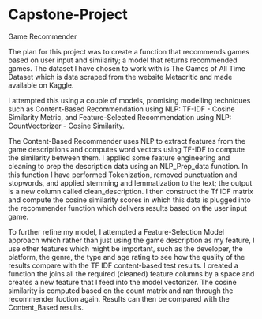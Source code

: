 # Capstone-Project
Game Recommender 

The plan for this project was to create a function that recommends games based on user input and similarity; a model that returns recommended games. The dataset I have chosen to work with is The Games of All Time Dataset which is data scraped from the website Metacritic and made available on Kaggle.

I attempted this using a couple of models, promising modelling techniques such as Content-Based Recommendation using NLP: TF-IDF - Cosine Similarity Metric, and Feature-Selected Recommendation using NLP: CountVectorizer - Cosine Similarity. 

The Content-Based Recommender uses NLP to extract features from the game descriptions and computes word vectors using TF-IDF to compute the similarity between them. I applied some feature engineering and cleaning to prep the description data using an NLP_Prep_data function. In this function I have performed Tokenization, removed punctuation and stopwords, and applied stemming and lemmatization to the text; the output is a new column called clean_description. I then construct the Tf IDF matrix and compute the cosine similarity scores in which this data is plugged into the recommender function which delivers results based on the user input game.


To further refine my model, I attempted a Feature-Selection Model approach which rather than just using the game description as my feature, I use other features which might be important, such as the developer, the platform, the genre, the type and age rating to see how the quality of the results compare with the TF IDF content-based test results. I created a function the joins all the required (cleaned) feature columns by a space and creates a new feature that I feed into the model vectorizer. The cosine similarity is computed based on the count matrix and ran through the recommender fuction again. Results can then be compared with the Content_Based results.
